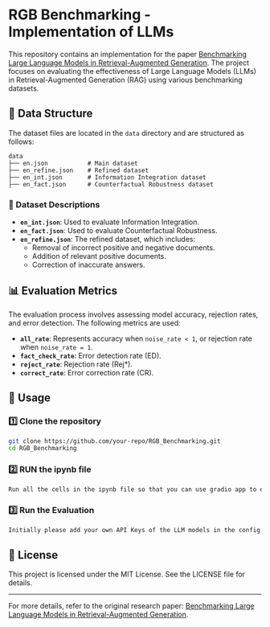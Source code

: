 # RGB Benchmarking - Implementation of LLMs

This repository contains an implementation for the paper [Benchmarking Large Language Models in Retrieval-Augmented Generation](https://arxiv.org/abs/2309.01431). The project focuses on evaluating the effectiveness of Large Language Models (LLMs) in Retrieval-Augmented Generation (RAG) using various benchmarking datasets.

## 📂 Data Structure
The dataset files are located in the `data` directory and are structured as follows:

```
data
├── en.json           # Main dataset
├── en_refine.json    # Refined dataset
├── en_int.json       # Information Integration dataset
├── en_fact.json      # Counterfactual Robustness dataset
```

### 📝 Dataset Descriptions
- **`en_int.json`**: Used to evaluate Information Integration.
- **`en_fact.json`**: Used to evaluate Counterfactual Robustness.
- **`en_refine.json`**: The refined dataset, which includes:
  - Removal of incorrect positive and negative documents.
  - Addition of relevant positive documents.
  - Correction of inaccurate answers.

## 📊 Evaluation Metrics
The evaluation process involves assessing model accuracy, rejection rates, and error detection. The following metrics are used:

- **`all_rate`**: Represents accuracy when `noise_rate < 1`, or rejection rate when `noise_rate = 1`.
- **`fact_check_rate`**: Error detection rate (ED).
- **`reject_rate`**: Rejection rate (Rej*).
- **`correct_rate`**: Error correction rate (CR).

## 🚀 Usage
### 1️⃣ Clone the repository
```bash
git clone https://github.com/your-repo/RGB_Benchmarking.git
cd RGB_Benchmarking
```

### 2️⃣ RUN the ipynb file
```bash
Run all the cells in the ipynb file so that you can use gradio app to evaluate in the last cell.
```

### 3️⃣ Run the Evaluation
```bash
Initially please add your own API Keys of the LLM models in the config.ini file. Select the paramaters and model to evaluate the model will automatically fetch the data set required form the data config folder that is placed in the drive if the data config file dosen't exist in the drive please download and upload in the drive. Also select the input parameters in the gradio app.
```

## 📜 License
This project is licensed under the MIT License. See the LICENSE file for details.

---

For more details, refer to the original research paper: [Benchmarking Large Language Models in Retrieval-Augmented Generation](https://arxiv.org/abs/2309.01431).
